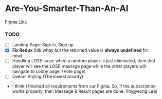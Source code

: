 # Are-You-Smarter-Than-An-AI

[Figma Link](https://www.figma.com/file/ixPzW58rMQW5n0D2PFvqVu/Are-You-Smarter-than-an-AI%3F?type=design&node-id=0%3A1&mode=design&t=asEctjix6EukLUi2-1)

### TODO

- [ ] Landing Page: Sign in, Sign up
- [x] **Fix Redux** (Idk whay but the returned value is **always undefined** for now)
- [ ] Handling LOSE case; when a random player is just eliminated, then that player will see the LOSE message page while the other players will navigate to Lobby page. (Vote page)
- [ ] Overall Styling (The lowest priority)

- I think I finished all requirements from our Figma. So, if the subscription works properly, then Message & Result pages are done. (Imgyeong Lee)
